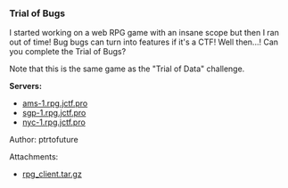 ### Trial of Bugs
I started working on a web RPG game with an insane scope but then I ran out of time!
Bug bugs can turn into features if it's a CTF! Well then...! Can you complete the Trial of Bugs?

Note that this is the same game as the "Trial of Data" challenge.

**Servers:**
* [ams-1.rpg.jctf.pro](http://ams-1.rpg.jctf.pro)
* [sgp-1.rpg.jctf.pro](http://sgp-1.rpg.jctf.pro)
* [nyc-1.rpg.jctf.pro](http://nyc-1.rpg.jctf.pro)

Author: ptrtofuture


Attachments:
* [rpg_client.tar.gz](./public/rpg_client.tar.gz)